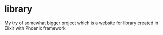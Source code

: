 # library
My try of somewhat bigger project which is a website for library created in Elixir with Phoenix framework
